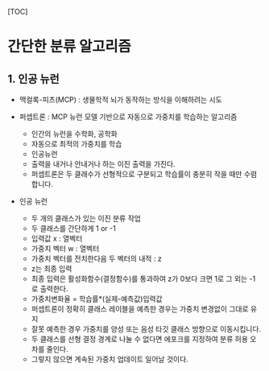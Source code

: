 [TOC]

# 간단한 분류 알고리즘

## 1. 인공 뉴런

- 맥컬록-피츠(MCP) : 생물학적 뇌가 동작하는 방식을 이해하려는 시도

- 퍼셉트론 : MCP 뉴런 모델 기반으로 자동으로 가중치를 학습하는 알고리즘

  - 인간의 뉴런을 수학화, 공학화
  - 자동으로 최적의 가중치를 학습
  - 인공뉴런
  - 출력을 내거나 안내거나 하는 이진 출력을 가진다.
  - 퍼셉트론은 두 클래수가 선형적으로 구분되고 학습률이 충분히 작을 때만 수렴합니다.

  

- 인공 뉴런

  - 두 개의 클래스가 있는 이진 분류 작업
  - 두 클래스를 간단하게 1 or -1
  - 입력값 x : 열벡터
  - 가중치 벡터 w : 열벡터
  - 가중치 벡터를 전치한다음 두 벡터의 내적 : z
  - z는 최종 입력
  - 최종 입력은 활성화함수(결정함수)를 통과하여 z가 0보다 크면 1로 그 외는 -1로 출력한다.
  - 가중치변화율 = 학습률*(실제-예측값)입력값
  - 퍼셉트론이 정확히 클래스 레이블을 예측한 경우는 가중치 변경없이 그대로 유지
  - 잘못 예측한 경우 가중치를 양성 또는 음성 타깃 클래스 방향으로 이동시킵니다.
  - 두 클래스를 선형 결정 경계로 나눌 수 없다면 에포크를 지정하여 분류 허용 오차를 줄인다.
  - 그렇지 않으면 계속된 가중치 업데이트 일어날 것이다.